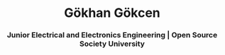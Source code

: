 <h1 align="center">Gökhan Gökcen</h1>
<h3 align="center">Junior Electrical and Electronics Engineering | Open Source Society University</h3>

